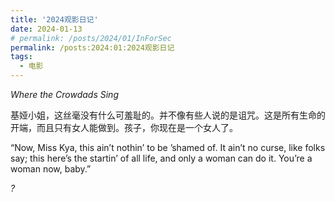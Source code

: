 ```yaml
---
title: '2024观影日记'
date: 2024-01-13
# permalink: /posts/2024/01/InForSec
permalink: /posts:2024:01:2024观影日记
tags:
  - 电影
---
```

*Where the Crowdads Sing*

基娅小姐，这丝毫没有什么可羞耻的。并不像有些人说的是诅咒。这是所有生命的开端，而且只有女人能做到。孩子，你现在是一个女人了。

“Now, Miss Kya, this ain’t nothin’ to be ’shamed of. It ain’t no curse, like folks say; this here’s the startin’ of all life, and only a woman can do it. You’re a woman now, baby.”



*?*
